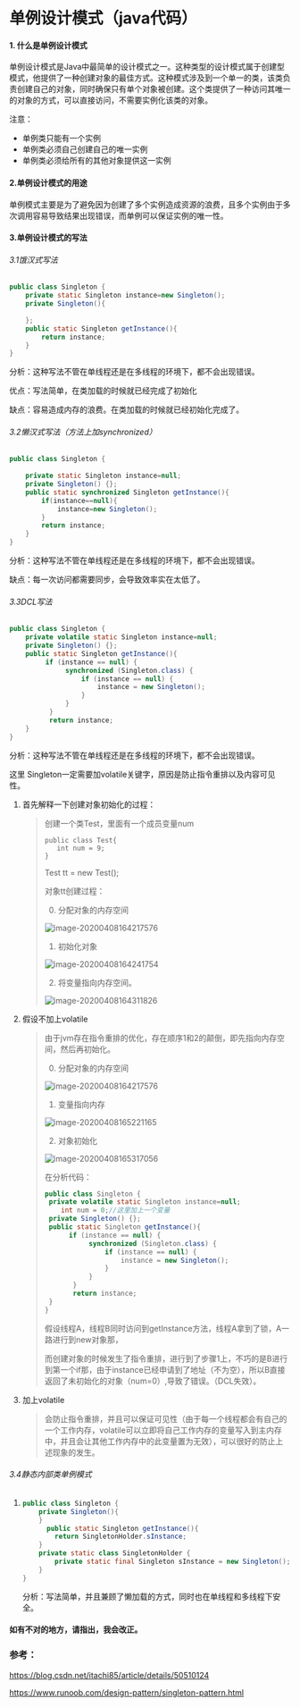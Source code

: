 # 单例设计模式（java代码）

#### 1. 什么是单例设计模式

单例设计模式是Java中最简单的设计模式之一。这种类型的设计模式属于创建型模式，他提供了一种创建对象的最佳方式。这种模式涉及到一个单一的类，该类负责创建自己的对象，同时确保只有单个对象被创建。这个类提供了一种访问其唯一的对象的方式，可以直接访问，不需要实例化该类的对象。

注意：

* 单例类只能有一个实例
* 单例类必须自己创建自己的唯一实例
* 单例类必须给所有的其他对象提供这一实例

#### 2.单例设计模式的用途

单例模式主要是为了避免因为创建了多个实例造成资源的浪费，且多个实例由于多次调用容易导致结果出现错误，而单例可以保证实例的唯一性。

#### 3.单例设计模式的写法

###### 3.1饿汉式写法

```java
public class Singleton {
	private static Singleton instance=new Singleton();
	private Singleton(){
	
	};
	public static Singleton getInstance(){
		return instance;
	}
}
```

分析：这种写法不管在单线程还是在多线程的环境下，都不会出现错误。

优点：写法简单，在类加载的时候就已经完成了初始化

缺点：容易造成内存的浪费。在类加载的时候就已经初始化完成了。

###### 3.2懒汉式写法（方法上加synchronized）

```java
public class Singleton {
 
	private static Singleton instance=null;
	private Singleton() {};
	public static synchronized Singleton getInstance(){	
		if(instance==null){
			instance=new Singleton();
		}
		return instance;
	}
}
```

分析：这种写法不管在单线程还是在多线程的环境下，都不会出现错误。

缺点：每一次访问都需要同步，会导致效率实在太低了。

###### 3.3DCL写法

```java
public class Singleton {
	private volatile static Singleton instance=null;
	private Singleton() {};
	public static Singleton getInstance(){
		 if (instance == null) {  
	          synchronized (Singleton.class) {  
	              if (instance == null) {  
	            	  instance = new Singleton();  
	              }  
	          }  
	      }  
	      return instance;  
	}
}
```

分析：这种写法不管在单线程还是在多线程的环境下，都不会出现错误。

这里 Singleton一定需要加volatile关键字，原因是防止指令重排以及内容可见性。

1. 首先解释一下创建对象初始化的过程：

   >创建一个类Test，里面有一个成员变量num
   >
   >```
   >public class Test{
   >	int num = 9;
   >}
   >```
   >
   >Test tt = new Test();
   >
   >对象tt创建过程：
   >
   >0. 分配对象的内存空间
   >
   >![image-20200408164217576](C:\Users\lenovo\AppData\Roaming\Typora\typora-user-images\image-20200408164217576.png)
   >
   >1. 初始化对象
   >
   >   ![image-20200408164241754](C:\Users\lenovo\AppData\Roaming\Typora\typora-user-images\image-20200408164241754.png)
   >
   >2. 将变量指向内存空间。
   >
   >   ![image-20200408164311826](C:\Users\lenovo\AppData\Roaming\Typora\typora-user-images\image-20200408164311826.png)
   >
   >

2. 假设不加上volatile

   >由于jvm存在指令重排的优化，存在顺序1和2的颠倒，即先指向内存空间，然后再初始化。
   >
   >0. 分配对象的内存空间
   >
   >![image-20200408164217576](C:\Users\lenovo\AppData\Roaming\Typora\typora-user-images\image-20200408164217576.png)
   >
   >1. 变量指向内存
   >
   >   ![image-20200408165221165](C:\Users\lenovo\AppData\Roaming\Typora\typora-user-images\image-20200408165221165.png)
   >
   >2. 对象初始化
   >
   >   ![image-20200408165317056](C:\Users\lenovo\AppData\Roaming\Typora\typora-user-images\image-20200408165317056.png)
   >
   >   在分析代码：
   >
   >   ```java
   >   public class Singleton {
   >   	private volatile static Singleton instance=null;
   >       int num = 0;//这里加上一个变量
   >   	private Singleton() {};
   >   	public static Singleton getInstance(){
   >   		 if (instance == null) {  
   >   	          synchronized (Singleton.class) {  
   >   	              if (instance == null) {  
   >   	            	  instance = new Singleton();  
   >   	              }  
   >   	          }  
   >   	      }  
   >   	      return instance;  
   >   	}
   >   }
   >   ```
   >
   >   假设线程A，线程B同时访问到getInstance方法，线程A拿到了锁，A一路进行到new对象那，
   >
   >   而创建对象的时候发生了指令重排，进行到了步骤1上，不巧的是B进行到第一个if那，由于instance已经申请到了地址（不为空），所以B直接返回了未初始化的对象（num=0）,导致了错误。（DCL失效）。

3. 加上volatile

   >会防止指令重排，并且可以保证可见性（由于每一个线程都会有自己的一个工作内存，volatile可以立即将自己工作内存的变量写入到主内存中，并且会让其他工作内存中的此变量置为无效），可以很好的防止上述现象的发生。

###### 3.4静态内部类单例模式

1. ```java
   public class Singleton { 
       private Singleton(){
       }
         public static Singleton getInstance(){  
           return SingletonHolder.sInstance;  
       }  
       private static class SingletonHolder {  
           private static final Singleton sInstance = new Singleton();  
       }  
   } 
   
   ```

   分析：写法简单，并且兼顾了懒加载的方式，同时也在单线程和多线程下安全。



#### 如有不对的地方，请指出，我会改正。

### 参考：

<https://blog.csdn.net/itachi85/article/details/50510124>

<https://www.runoob.com/design-pattern/singleton-pattern.html>